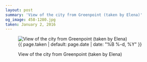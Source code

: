 ```yaml
---
layout: post
summary: 'View of the city from Greenpoint (taken by Elena)'
og_image: 458-1280.jpg
taken: January 2, 2016
---
```


<figure class="post">
 <img alt="View of the city from Greenpoint (taken by Elena)" sizes="(min-width: 700px) 50vw, calc(100vw - 2rem)" src="{{ site.assets_url }}/458-640.jpg" srcset="{{ site.assets_url }}/458-1280.jpg 1280w, {{ site.assets_url }}/458-960.jpg 960w, {{ site.assets_url }}/458-640.jpg 640w, {{ site.assets_url }}/458-320.jpg 320w"/>
 <figcaption>
  <time>
   {{ page.taken | default: page.date | date: "%B %-d, %Y" }}
  </time>
  <p>
   View of the city from Greenpoint (taken by Elena)
  </p>
 </figcaption>
</figure>
